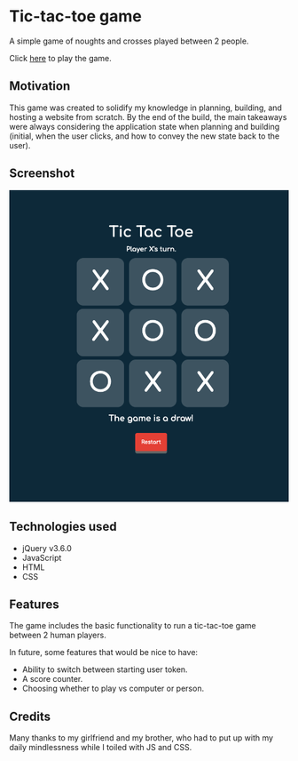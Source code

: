 # Tic-tac-toe game
A simple game of noughts and crosses played between 2 people.

Click [here](https://rodsejas.github.io/supreme-funicular/) to play the game.

## Motivation
This game was created to solidify my knowledge in planning, building, and hosting a website from scratch. By the end of the build, the main takeaways were always considering the application state when planning and building (initial, when the user clicks, and how to convey the new state back to the user).

## Screenshot
![Tic tac toe](/images/screenshot.png)

## Technologies used
* jQuery v3.6.0
* JavaScript
* HTML
* CSS

## Features
The game includes the basic functionality to run a tic-tac-toe game between 2 human players. 

In future, some features that would be nice to have:
* Ability to switch between starting user token.
* A score counter.
* Choosing whether to play vs computer or person.

## Credits
Many thanks to my girlfriend and my brother, who had to put up with my daily mindlessness while I toiled with JS and CSS.
